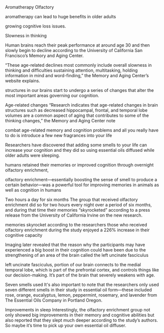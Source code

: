 Aromatherapy Olfactory

aromatherapy can lead to huge benefits in older adults

growing cognitive loss issues. 

Slowness in thinking

Human brains reach their peak performance at around age 30 and then slowly begin to decline according to the University of California San Francisco’s Memory and Aging Center.

“These age-related declines most commonly include overall slowness in thinking and difficulties sustaining attention, multitasking, holding information in mind and word-finding,” the Memory and Aging Center’s website explains. 


structures in our brains start to undergo a series of changes that alter the most important areas governing our cognition.

Age-related changes
“Research indicates that age-related changes in brain structures such as decreased hippocampal, frontal, and temporal lobe volumes are a common aspect of aging that contributes to some of the thinking changes,” the Memory and Aging Center note


combat age-related memory and cognition problems and all you really have to do is introduce a few new fragrances into your life

Researchers have discovered that adding some smells to your life can increase your cognition and they did so using essential oils diffused while older adults were sleeping. 

humans retained their memories or improved cognition through overnight olfactory enrichment,

olfactory enrichment—essentially boosting the sense of smell to produce a certain behavior—was a powerful tool for improving memories in animals as well as cognition in humans


Two hours a day for six months
The group that received olfactory enrichment did so for two hours every night over a period of six months, and during that time their memories “skyrocketed” according to a press release from the University of California Irvine on the new research. 


memories skyrocket according to the researchers
those who received olfactory enrichment during the study enjoyed a 226% increase in their cognitive capacity

Imaging later revealed that the reason why the participants may have experienced a big boost in their cognition could have been due to the strengthening of an area of the brain called the left uncinate fasciculus

left uncinate fasciculus, portion of our brain connects to the medial temporal lobe, which is part of the prefrontal cortex, and controls things like our decision-making. It’s part of the brain that severely weakens with age. 

Seven smells used
It's also important to note that the researchers only used seven different smells in their study in essential oil form—these included rose, orange, eucalyptus, lemon, peppermint, rosemary, and lavender from The Essential Oils Company in Portland Oregon. 

Improvements in sleep
Interestingly, the olfactory enrichment group not only showed big improvements in their memory and cognitive abilities but also reported that they slept much deeper according to the study’s authors. So maybe it’s time to pick up your own essential oil diffuser. 

